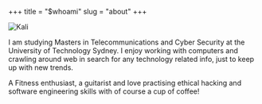 +++
title = "$whoami" 
slug = "about" 
+++

![Kali](../images/about1.png)

I am studying Masters in Telecommunications and Cyber Security at the University of Technology Sydney. I enjoy working with computers and crawling around web in search for any technology related info, just to keep up with new trends.

A Fitness enthusiast, a guitarist and love practising ethical hacking and software engineering skills with of course a cup of coffee!

